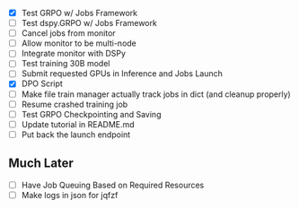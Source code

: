 - [x] Test GRPO w/ Jobs Framework
- [ ] Test dspy.GRPO w/ Jobs Framework
- [ ] Cancel jobs from monitor
- [ ] Allow monitor to be multi-node
- [ ] Integrate monitor with DSPy
- [ ] Test training 30B model
- [ ] Submit requested GPUs in Inference and Jobs Launch
- [x] DPO Script
- [ ] Make file train manager actually track jobs in dict (and cleanup properly)
- [ ] Resume crashed training job
- [ ] Test GRPO Checkpointing and Saving
- [ ] Update tutorial in README.md
- [ ] Put back the launch endpoint

## Much Later
- [ ] Have Job Queuing Based on Required Resources
- [ ] Make logs in json for jqfzf
